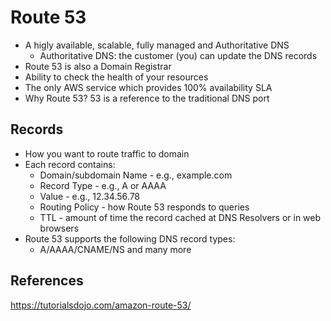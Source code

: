 # Route 53

- A higly available, scalable, fully managed and Authoritative DNS
    - Authoritative DNS: the customer (you) can update the DNS records
- Route 53 is also a Domain Registrar
- Ability to check the health of your resources
- The only AWS service which provides 100% availability SLA
- Why Route 53? 53 is a reference to the traditional DNS port


## Records

- How you want to route traffic to domain
- Each record contains:
    - Domain/subdomain Name - e.g., example.com
    - Record Type - e.g., A or AAAA
    - Value - e.g., 12.34.56.78
    - Routing Policy - how Route 53 responds to queries
    - TTL - amount of time the record cached at DNS Resolvers or in web browsers
- Route 53 supports the following DNS record types:
    - A/AAAA/CNAME/NS and many more


## References

https://tutorialsdojo.com/amazon-route-53/
